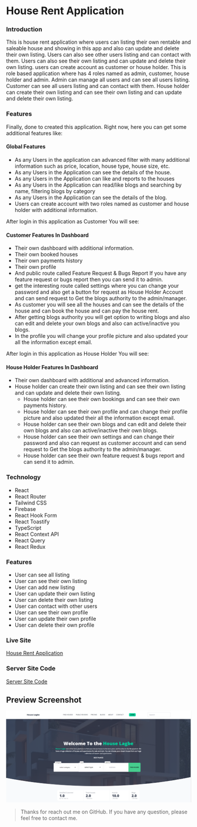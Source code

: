 # House Rent Application

### Introduction

This is house rent application where users can listing their own rentable and saleable house and showing in this app and also can update and delete their own listing. Users can also see other users listing and can contact with them. Users can also see their own listing and can update and delete their own listing.
users can create account as customer or house holder. This is role based application where has 4 roles named as admin, customer, house holder and admin. Admin can manage all users and can see all users listing. Customer can see all users listing and can contact with them. House holder can create their own listing and can see their own listing and can update and delete their own listing.

### Features

Finally, done to created this application. Right now, here you can get some additional features like:

#### Global Features

- As any Users in the application can advanced filter with many additional information such as price, location, house type, house size, etc.
- As any Users in the Application can see the details of the house.
- As any Users in the Application can like and reports to the houses
- As any Users in the Application can read/like blogs and searching by name, filtering blogs by category
- As any Users in the Application can see the details of the blog.
- Users can create account with two roles named as customer and house holder with additional information.

After login in this application as Customer You will see:

#### Customer Features In Dashboard

- Their own dashboard with additional information.
- Their own booked houses
- Their own payments history
- Their own profile
- And public route called Feature Request & Bugs Report If you have any feature request or bugs report then you can send it to admin.
- get the interesting route called settings where you can change your password and also get a button for request as House Holder Account and can send request to Get the blogs authority to the admin/manager.
- As customer you will see all the houses and can see the details of the house and can book the house and can pay the house rent.
- After getting blogs authority you will get option to writing blogs and also can edit and delete your own blogs and also can active/inactive you blogs.
- In the profile you will change your profile picture and also updated your all the information except email.

After login in this application as House Holder You will see:

#### House Holder Features In Dashboard

- Their own dashboard with additional and advanced information.
- House holder can create their own listing and can see their own listing and can update and delete their own listing.
  - House holder can see their own bookings and can see their own payments history.
  - House holder can see their own profile and can change their profile picture and also updated their all the information except email.
  - House holder can see their own blogs and can edit and delete their own blogs and also can active/inactive their own blogs.
  - House holder can see their own settings and can change their password and also can request as customer account and can send request to Get the blogs authority to the admin/manager.
  - House holder can see their own feature request & bugs report and can send it to admin.

### Technology

- React
- React Router
- Tailwind CSS
- Firebase
- React Hook Form
- React Toastify
- TypeScript
- React Context API
- React Query
- React Redux

### Features

- User can see all listing
- User can see their own listing
- User can add new listing
- User can update their own listing
- User can delete their own listing
- User can contact with other users
- User can see their own profile
- User can update their own profile
- User can delete their own profile

### Live Site

[House Rent Application](https://houselagbe.vercel.app/)

### Server Site Code

[Server Site Code](https://github.com/Ashik-Mahmud/rent-house-server)

## Preview Screenshot

![imageScreenshot](./preview.png)

> Thanks for reach out me on GitHub. If you have any question, please feel free to contact me.
